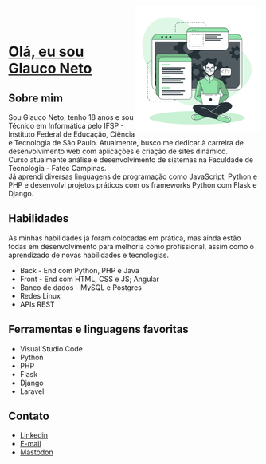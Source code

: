 <img src="images/developer-activity-bro.svg" width="250px" align="right" alt="Programador usando um notebook em seu colo.">
<!-- <a href="https://storyset.com/work">Ilustração por Freepik Storyset</a> -->

<br/>
<br/>

# <a href="https://www.linkedin.com/in/glauconeto"> Olá, eu sou Glauco Neto</a>
## Sobre mim
Sou Glauco Neto, tenho 18 anos e sou Técnico em Informática pelo IFSP - Instituto Federal de Educação, Ciência e Tecnologia de São Paulo. Atualmente, busco me dedicar à carreira de desenvolvimento web com aplicações e criação de sites dinâmico. 
<br/> Curso atualmente análise e desenvolvimento de sistemas na Faculdade de Tecnologia - Fatec Campinas.
<br/> Já aprendi diversas linguagens de programação como JavaScript, Python e PHP e desenvolvi projetos práticos com os frameworks Python com Flask e Django.

## Habilidades

As minhas habilidades já foram colocadas em prática, mas ainda estão todas em desenvolvimento para melhoria como profissional, assim como o aprendizado de novas habilidades e tecnologias.

- Back - End com Python, PHP e Java
- Front - End com HTML, CSS e JS; Angular
- Banco de dados - MySQL e Postgres
- Redes Linux
- APIs REST

## Ferramentas e linguagens favoritas

- Visual Studio Code
- Python
- PHP
- Flask
- Django
- Laravel

##  Contato
- <a href="https://www.linkedin.com/in/glauconeto">Linkedin</a>
- <a href="mailto:glauconeto@disroot.org">E-mail</a>
- <a href="https://mastodon.social/@glauco_neto64">Mastodon</a>
</div>

<!-- modelo inspirado na https://github.com/camilaf3rreira -->
